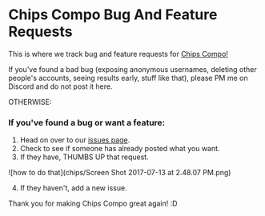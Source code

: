 # Chips Compo Bug And Feature Requests

This is where we track bug and feature requests for [Chips Compo!](www.chipscompo.com)

If you've found a bad bug (exposing anonymous usernames, deleting other people's accounts, seeing results early, stuff like that), please PM me on Discord and do not post it here.

OTHERWISE:

### If you've found a bug or want a feature:

1. Head on over to our [issues page](https://github.com/johnfn/chips/issues).
2. Check to see if someone has already posted what you want.
3. If they have, THUMBS UP that request. 

![how to do that](chips/Screen Shot 2017-07-13 at 2.48.07 PM.png)

4. If they haven't, add a new issue. 

Thank you for making Chips Compo great again! :D

